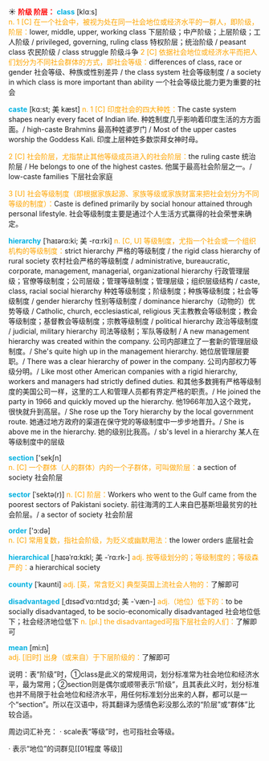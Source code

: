 ☀ <font color="red">**阶级 阶层：**</font>
<font color="sky blue">**class**</font> [klɑːs]  
<font color="orange">n. 1 [C] 在一个社会中，被视为处在同一社会地位或经济水平的一群人，即阶级，阶层：</font>lower, middle, upper, working class 下层阶级；中产阶级；上层阶级；工人阶级 / privileged, governing, ruling class 特权阶层；统治阶级 / peasant class 农民阶级 / class struggle 阶级斗争 <font color="orange">2 [C] 依据社会地位或经济水平而把人们划分为不同社会群体的方式，即社会等级：</font>differences of class, race or gender 社会等级、种族或性别差异 / the class system 社会等级制度 / a society in which class is more important than ability 一个社会等级比能力更为重要的社会
           
<font color="sky blue">**caste**</font> [kɑ:st; 美 kæst]
<font color="orange">n. 1 [C] 印度社会的四大种姓：</font>The caste system shapes nearly every facet of Indian life. 种姓制度几乎影响着印度生活的方方面面。/ high-caste Brahmins 最高种姓婆罗门 / Most of the upper castes worship the Goddess Kali. 印度上层种姓多数崇拜女神时母。

<font color="orange">2 [C] 社会阶层，尤指禁止其他等级成员进入的社会阶层：</font>the ruling caste 统治阶层 / He belongs to one of the highest castes. 他属于最高社会阶层之一。/ low-caste families 下层社会家庭

<font color="orange">3 [U] 社会等级制度（即根据家族起源、家族等级或家族财富来把社会划分为不同等级的制度）：</font>Caste is defined primarily by social honour attained through personal lifestyle. 社会等级制度主要是通过个人生活方式赢得的社会荣誉来确定。
           
<font color="sky blue">**hierarchy**</font> [ˈhaɪərɑ:ki; 美 -rɑ:rki]
<font color="orange">n. [C, U] 等级制度，尤指一个社会或一个组织机构的等级制度：</font>strict hierarchy 严格的等级制度 / the rigid class hierarchy of rural society 农村社会严格的等级制度 / administrative, bureaucratic, corporate, management, managerial, organizational hierarchy 行政管理层级；官僚等级制度；公司层级；管理等级制度；管理层级；组织层级结构 / caste, class, racial social hierarchy 种姓等级制度；阶级制度；种族等级制度；社会等级制度 / gender hierarchy 性别等级制度 / dominance hierarchy（动物的）优势等级 / Catholic, church, ecclesiastical, religious 天主教教会等级制度；教会等级制度；基督教会等级制度；宗教等级制度 / political hierarchy 政治等级制度 / judicial, military hierarchy 司法等级制；军队等级制 / A new management hierarchy was created within the company. 公司内部建立了一套新的管理层级制度。/ She's quite high up in the management hierarchy. 她位居管理层要职。/ There was a clear hierarchy of power in the company. 公司内部权力等级分明。/ Like most other American companies with a rigid hierarchy, workers and managers had strictly defined duties. 和其他多数拥有严格等级制度的美国公司一样，这里的工人和管理人员都有界定严格的职责。/ He joined the party in 1966 and quickly moved up the hierarchy. 他1966年加入这个政党，很快就升到高层。/ She rose up the Tory hierarchy by the local government route. 她通过地方政府的渠道在保守党的等级制度中一步步地晋升。/ She is above me in the hierarchy. 她的级别比我高。/ sb's level in a hierarchy 某人在等级制度中的层级

<font color="sky blue">**section**</font> ['sekʃn]  
<font color="orange">n. [C] 一个群体（人的群体）内的一个子群体，可叫做阶层：</font>a section of society 社会阶层
           
<font color="sky blue">**sector**</font> [ˈsektə(r)]
<font color="orange">n. [C] 阶层：</font>Workers who went to the Gulf came from the poorest sectors of Pakistani society. 前往海湾的工人来自巴基斯坦最贫穷的社会阶层。/ a sector of society 社会阶层
 
<font color="sky blue">**order**</font> ['ɔ:də]  
<font color="orange">n. [C] 常用复数，指社会阶级，为贬义或幽默用法：</font>the lower orders 底层社会
           
<font color="sky blue">**hierarchical**</font> [ˌhaɪəˈrɑ:kɪkl; 美 -ˈrɑ:rk-]
<font color="orange">adj. 按等级划分的；等级制度的；等级森严的：</font>a hierarchical society
                     
<font color="sky blue">**county**</font> [ˈkaʊnti]
<font color="orange">adj. [英，常含贬义] 典型英国上流社会人物的：</font>了解即可

<font color="sky blue">**disadvantaged**</font> [ˌdɪsədˈvɑ:ntɪdʒd; 美 -ˈvæn-]
<font color="orange">adj.（地位）低下的：</font>to be socially disadvantaged, to be socio-economically disadvantaged 社会地位低下；社会经济地位低下 <font color="orange">n. [pl.] the disadvantaged可指下层社会的人们：</font>了解即可

<font color="sky blue">**mean**</font> [mi:n]  
<font color="orange">adj. [旧时] 出身（或来自）于下层阶级的：</font>了解即可

说明：表“阶级”时，①class是此义的常规用词，划分标准常为社会地位和经济水平，最为常用；②section则是偶尔或顺带表示“阶级”，且其表此义时，划分标准也并不局限于社会地位和经济水平，用任何标准划分出来的人群，都可以是一个“section”。所以在汉语中，将其翻译为感情色彩没那么浓的“阶层”或“群体”比较合适。

周边词汇补充：
· scale表“等级”时，也可指社会等级。

· 表示“地位”的词群见[[01程度 等级]]
